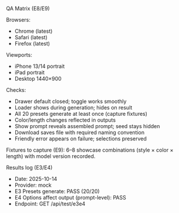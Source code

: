 QA Matrix (E8/E9)

Browsers:
- Chrome (latest)
- Safari (latest)
- Firefox (latest)

Viewports:
- iPhone 13/14 portrait
- iPad portrait
- Desktop 1440×900

Checks:
- Drawer default closed; toggle works smoothly
- Loader shows during generation; hides on result
- All 20 presets generate at least once (capture fixtures)
- Color/length changes reflected in outputs
- Show prompt reveals assembled prompt; seed stays hidden
- Download saves file with required naming convention
- Friendly error appears on failure; selections preserved

Fixtures to capture (E9): 6–8 showcase combinations (style × color × length) with model version recorded.


Results log (E3/E4)

- Date: 2025-10-14
- Provider: mock
- E3 Presets generate: PASS (20/20)
- E4 Options affect output (prompt-level): PASS
- Endpoint: GET /api/test/e3e4


